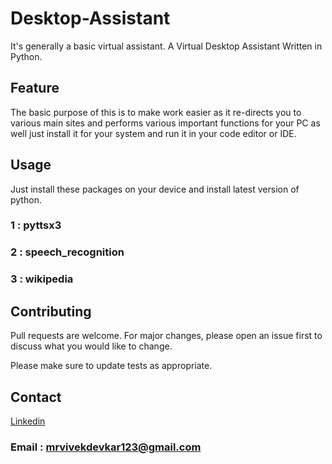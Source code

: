 # Desktop-Assistant

It's generally a basic virtual assistant.
A Virtual Desktop Assistant Written in Python.

## Feature

The basic purpose of this is to make work easier as it re-directs you to various main sites and performs various important functions for your PC
as well just install it for your system and run it in your code editor or IDE.


## Usage

Just install these packages on your device and install latest version of python.
### 1 : pyttsx3
### 2 : speech_recognition
### 3 : wikipedia

## Contributing
Pull requests are welcome. For major changes, please open an issue first to discuss what you would like to change.

Please make sure to update tests as appropriate.



## Contact
[Linkedin](https://www.linkedin.com/in/vivekdevkar123)


### Email : mrvivekdevkar123@gmail.com
